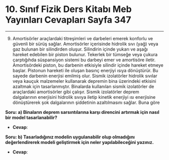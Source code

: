 # 10. Sınıf Fizik Ders Kitabı Meb Yayınları Cevapları Sayfa 347

---

9) Amortisörler araçlardaki titreşimleri ve darbeleri emerek konforlu ve güvenli bir sürüş sağlar. Amortisörler içerisinde hidrolik sıvı (yağ) veya gaz bulunan bir silindirden oluşur. Silindirin içinde yukarı ve aşağı hareket edebilen bir piston bulunur. Tekerlek bir tümseğe veya çukura çarptığıhda süspansiyon sistemi bu darbeyi emer ve amortisöre iletir. Amortisördeki piston, bu darbenin etkisiyle silindir içinde hareket etmeye başlar. Pistonun hareketi ile oluşan basınç enerjiyi ısıya dönüştürür. Bu sayede darbenin enerjisi emilmiş olur. Sismik izolatörler hidrolik sıvılar veya kauçuk malzemeler kullanarak depremin bina üzerindeki etkisini azaltmak için tasarlanmıştır. Binalarda kullanılan sismik izolatörler de araçlardaki amortisörler gibi çalışır. Sismik izolatörler deprem dalgalarının enerjisini hidrolik sıvıya iletip kinetik enerjiyi ısı enerjisine dönüştürerek şok dalgalarının şiddetinin azaltılmasını sağlar. Buna göre

**Soru: a) Binaların deprem sarsıntılarına karşı direncini artırmak için nasıl bir model tasarlanabilir?**

-   **Cevap**:

**Soru: b) Tasarladığınız modelin uygulanabilir olup olmadığını değerlendirerek modeli geliştirmek için neler yapılabileceğini yazınız.**

-   **Cevap**: